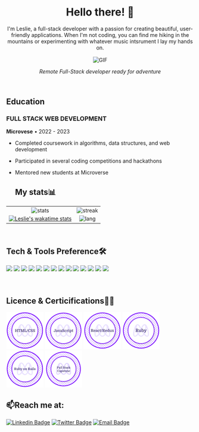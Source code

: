 <h1 align="center">Hello there! 👋</h1>

<p align="center">
  I'm Leslie, a full-stack developer with a passion for creating beautiful, user-friendly applications. When I'm not coding, you can find me hiking in the mountains or experimenting with whatever music intsrument I lay my hands on.
</p>

 <div align="center" width="50">
  <img align="center" alt="GIF" src="https://media.giphy.com/media/836HiJc7pgzy8iNXCn/giphy.gif" />
</div>
<p align="center"><em>Remote Full-Stack developer ready for adventure</em></p>

<br>

## Education

### FULL STACK WEB DEVELOPMENT

**Microvese** • 2022 - 2023

- Completed coursework in algorithms, data structures, and web development
- Participated in several coding competitions and hackathons
- Mentored new students at Microverse

  <h2>My stats📊</h2>

| | |
| :---: | :---: |
| ![stats](https://github-readme-stats-eight-theta.vercel.app/api?username=Leeoasis&show_icons=true&theme=tokyonight) | ![streak](https://github-readme-streak-stats.herokuapp.com/?user=Leeoasis&theme=tokyonight) | 
| [![Leslie's wakatime stats](https://github-readme-stats.vercel.app/api/wakatime?username=edubew&theme=tokyonight)](https://github.com/anuraghazra/github-readme-stats) | ![lang](https://github-readme-stats.vercel.app/api/top-langs/?username=Leeoasis&show_icons=true&theme=tokyonight&layout=compact) |
</br>

<div align="start">
<h2>Tech & Tools Preference🛠</h2>
<img src = "https://img.shields.io/badge/-HTML5-EB6424?style=flat&logo=html5&logoColor=white" width="75">
<img src = "https://img.shields.io/badge/-CSS3-0162A7?style=flat&logo=css3&logoColor=white" width="70">
<img src="https://img.shields.io/badge/-Bootstrap-563D7C?style=flat&logo=bootstrap&logoColor=white" width="105">
<img src="https://img.shields.io/badge/-Sass-FF414D?style=flat&logo=sass&logoColor=ffffff" width="69">
<img src="https://img.shields.io/badge/-JavaScript-FEB500?style=flat&logo=javascript&logoColor=ffffff" width="106">
<img src="https://img.shields.io/badge/-React-000000?style=flat&logo=react&logoColor=blue" width="75">
<img src="https://img.shields.io/badge/Redux-593D88?style=flat&logo=redux&logoColor=white" width="85">
<img src="https://img.shields.io/badge/MySQL-00000F?style=flat&logo=mysql&logoColor=white" width="90">
<img src="https://img.shields.io/badge/PostgreSQL-316192?style=flat&logo=postgresql&logoColor=white" width="118">
<img src="https://img.shields.io/badge/-Ruby-800000?style=flat&logo=ruby&logoColor=white" width="70">
<img src="https://img.shields.io/badge/Ruby_on_Rails-CC0000?style=flat&logo=ruby-on-rails&logoColor=white" width="132">
<img src="http://img.shields.io/badge/-Git-F1502F?style=flat&logo=git&logoColor=FFFFFF" width="54">
<img src="http://img.shields.io/badge/-Github-7D3CAF?style=flat&logo=github&logoColor=FFFFFF" width="80">
<img src="http://img.shields.io/badge/-VS%20Code-007ACC?style=flat&logo=visual%20studio%20code&logoColor=white" width="95">
</div>
<br><br>

<h2>Licence & Certicifications👩‍🎓</h2>
<div>
<img src="./images/html.png" alt="html" width="100"/>
<img src="./images/javascript.png" alt="html" width="100"/>
<img src="./images/react.png" alt="html" width="100"/>
<img src="./images/ruby.png" alt="html" width="100"/>
<img src="./images/RoR.png" alt="html" width="100"/>
<img src="./images/capstone.png" alt="html" width="100"/>
</div>

 ## 📫Reach me at:<br>
[![Linkedin Badge](https://img.shields.io/badge/-Leslie%20Gudo-blue?style=flat-square&logo=Linkedin&logoColor=white&link=https://www.linkedin.com/in/leslie-gudo)](https://www.linkedin.com/in/leslie-gudo)
[![Twitter Badge](https://img.shields.io/badge/-@gudo_leslie-1ca0f1?style=flat-square&labelColor=1ca0f1&logo=twitter&logoColor=white&link=https://twitter.com/gudo_leslie)](https://twitter.com/@gudo_leslie)
[![Email Badge](https://img.shields.io/badge/Email-leeegd99%40gmail.com-red?style=flat-square&logo=gmail)](mailto:leeegd99@gmail.com)




